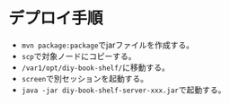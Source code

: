 デプロイ手順
============

* `mvn package:package`でjarファイルを作成する。
* `scp`で対象ノードにコピーする。
* `/var1/opt/diy-book-shelf/`に移動する。
* `screen`で別セッションを起動する。
* `java -jar diy-book-shelf-server-xxx.jar`で起動する。
